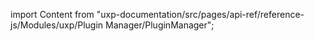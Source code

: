 
import Content from "uxp-documentation/src/pages/api-ref/reference-js/Modules/uxp/Plugin Manager/PluginManager";

<Content query="product=photoshop"/>
